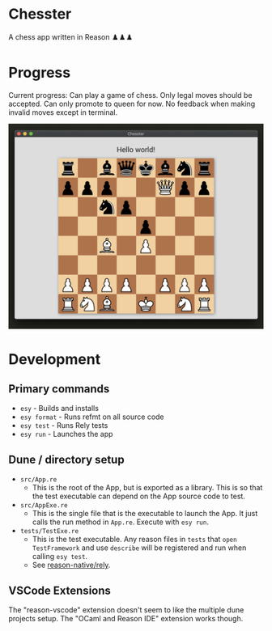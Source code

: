 # Chesster

A chess app written in Reason ♟️♟️♟️

# Progress

Current progress: Can play a game of chess. Only legal moves should be accepted. Can only promote to queen for now. No feedback when making invalid moves except in terminal.

![IProgress](./docs/progress-2019-10-03.png)

# Development

## Primary commands

- `esy` - Builds and installs
- `esy format` - Runs refmt on all source code
- `esy test` - Runs Rely tests
- `esy run` - Launches the app

## Dune / directory setup

- `src/App.re`
  - This is the root of the App, but is exported as a library. This is so that
    the test executable can depend on the App source code to test.
- `src/AppExe.re`
  - This is the single file that is the executable to launch the App. It just
    calls the run method in `App.re`. Execute with `esy run`.
- `tests/TestExe.re`
  - This is the test executable. Any reason files in `tests` that
    `open TestFramework` and use `describe` will be registered and run when
    calling `esy test`.
  - See [reason-native/rely](https://reason-native.com/docs/rely/).

## VSCode Extensions

The "reason-vscode" extension doesn't seem to like the multiple dune projects
setup. The "OCaml and Reason IDE" extension works though.

